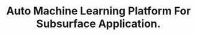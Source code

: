 --- 
type: 'projects'
weight: 4
title: "Auto Machine Learning Platform For Subsurface Application."
description: " Say goodbye to long coding sessions! This platform revolutionizes subsurface workflows by enabling engineers to build machine learning models without writing a single line of code. From data cleaning and feature engineering to anomaly detection and forecasting, every step is seamlessly executed through an intuitive drag-and-drop interface. Accelerate decision-making and focus on insights rather than scripts."
image: "https://dl.acm.org/cms/attachment/html/10.1145/3633637.3633684/assets/html/images/image1.png"
---